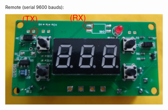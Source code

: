 Remote (serial 9600 bauds):

![image](https://raw.githubusercontent.com/rtek1000/W1209-firmware-modified/master/W1209-firmware-Timer/Board_SN74HC595/Doc/Board_display_remote.png)
